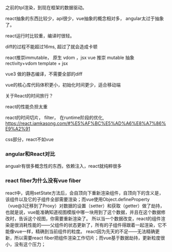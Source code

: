 之前的tpl渲染，到现在框架的数据驱动。

react抽象的东西比较少，api很少，vue抽象的概念相对多， angular太过于抽象了。

react运行时比较重，编译时很轻。

diff的过程不能超过16ms, 超过了就会造成卡顿

react推崇immutable， 原生 vdom ，jsx
vue 推崇 mutable 抽象 rectivity+vdom  template + jsx

vue3 做的静态编译，不需要全部的diff

vue的核心库代码体积更小，初始化时间更少，适合移动端

关于React的时间旅行？

react的性能负担太重

react的时间切片， filter， 在runtime阶段的优化,
https://react.iamkasong.com/#%E5%AF%BC%E5%AD%A6%E8%A7%86%E9%A2%91


css部分，react不如vue

### angular和React对比
angualr有很多概念性的东西，依赖注入，react就纯粹很多


### react fiber为什么没有vue fiber
react中，调用setState方法后，会自顶向下重新渲染组件，自顶向下的含义是，该组件以及它的子组件全部需要渲染；而vue使用Object.defineProperty（vue@3迁移到了Proxy）对数据的设置（setter）和获取（getter）做了劫持，也就是说，vue能准确知道视图模版中哪一块用到了这个数据，并且在这个数据修改时，告诉这个视图，你需要重新渲染了。
所以当一个数据改变，react的组件渲染是很消耗性能的——父组件的状态更新了，所有的子组件得跟着一起渲染，它不能像vue一样，精确到当前组件的粒度。
react因为先天的不足——无法精确更新，所以需要react fiber把组件渲染工作切片；而vue基于数据劫持，更新粒度很小，没有这个压力；
